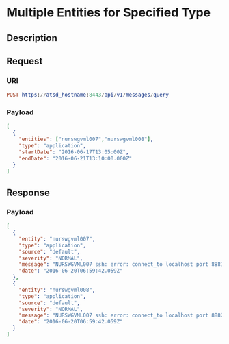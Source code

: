 # Multiple Entities for Specified Type

## Description

## Request

### URI
```elm
POST https://atsd_hostname:8443/api/v1/messages/query
```
### Payload
```json
[
  {
    "entities": ["nurswgvml007","nurswgvml008"],
    "type": "application",
    "startDate": "2016-06-17T13:05:00Z",
    "endDate": "2016-06-21T13:10:00.000Z"
  }
]
```

## Response

### Payload
```json
[
  {
    "entity": "nurswgvml007",
    "type": "application",
    "source": "default",
    "severity": "NORMAL",
    "message": "NURSWGVML007 ssh: error: connect_to localhost port 8881: failed.",
    "date": "2016-06-20T06:59:42.059Z"
  },
  {
    "entity": "nurswgvml008",
    "type": "application",
    "source": "default",
    "severity": "NORMAL",
    "message": "NURSWGVML007 ssh: error: connect_to localhost port 8882: failed.",
    "date": "2016-06-20T06:59:42.059Z"
  }
]
```
